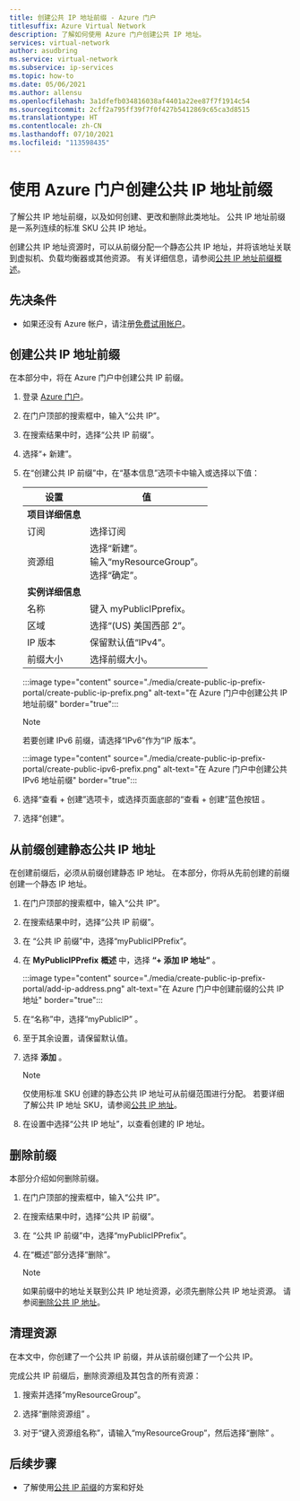 ```yaml
---
title: 创建公共 IP 地址前缀 - Azure 门户
titlesuffix: Azure Virtual Network
description: 了解如何使用 Azure 门户创建公共 IP 地址。
services: virtual-network
author: asudbring
ms.service: virtual-network
ms.subservice: ip-services
ms.topic: how-to
ms.date: 05/06/2021
ms.author: allensu
ms.openlocfilehash: 3a1dfefb034816038af4401a22ee87f7f1914c54
ms.sourcegitcommit: 2cff2a795ff39f7f0f427b5412869c65ca3d8515
ms.translationtype: HT
ms.contentlocale: zh-CN
ms.lasthandoff: 07/10/2021
ms.locfileid: "113598435"
---
```

# <a name="create-a-public-ip-address-prefix-using-the-azure-portal"></a>使用 Azure 门户创建公共 IP 地址前缀

了解公共 IP 地址前缀，以及如何创建、更改和删除此类地址。 公共 IP 地址前缀是一系列连续的标准 SKU 公共 IP 地址。 

创建公共 IP 地址资源时，可以从前缀分配一个静态公共 IP 地址，并将该地址关联到虚拟机、负载均衡器或其他资源。 有关详细信息，请参阅[公共 IP 地址前缀概述](public-ip-address-prefix.md)。

## <a name="prerequisites"></a>先决条件

- 如果还没有 Azure 帐户，请注册[免费试用帐户](https://azure.microsoft.com/free)。

## <a name="create-a-public-ip-address-prefix"></a>创建公共 IP 地址前缀

在本部分中，将在 Azure 门户中创建公共 IP 前缀。

1. 登录 [Azure 门户](https://portal.azure.com)。

2. 在门户顶部的搜索框中，输入“公共 IP”。

3. 在搜索结果中时，选择“公共 IP 前缀”。

4. 选择“+ 新建”。 

5. 在“创建公共 IP 前缀”中，在“基本信息”选项卡中输入或选择以下值： 

    | 设置 | 值 |
    | ------- | ----- |
    | **项目详细信息** |   |
    | 订阅 | 选择订阅 |
    | 资源组 | 选择“新建”。 </br> 输入“myResourceGroup”。 </br> 选择“确定”。 |
    | **实例详细信息** |   |
    | 名称 | 键入 myPublicIPprefix。 |
    | 区域 | 选择“(US) 美国西部 2”。 |
    | IP 版本 | 保留默认值“IPv4”。 |
    | 前缀大小 | 选择前缀大小。 |

    :::image type="content" source="./media/create-public-ip-prefix-portal/create-public-ip-prefix.png" alt-text="在 Azure 门户中创建公共 IP 地址前缀" border="true":::
    
    > [!NOTE]
    >若要创建 IPv6 前缀，请选择“IPv6”作为“IP 版本”。 

     :::image type="content" source="./media/create-public-ip-prefix-portal/create-public-ipv6-prefix.png" alt-text="在 Azure 门户中创建公共 IPv6 地址前缀" border="true":::

6. 选择“查看 + 创建”选项卡，或选择页面底部的“查看 + 创建”蓝色按钮 。

7. 选择“创建”。

## <a name="create-a-static-public-ip-address-from-a-prefix"></a>从前缀创建静态公共 IP 地址
在创建前缀后，必须从前缀创建静态 IP 地址。 在本部分，你将从先前创建的前缀创建一个静态 IP 地址。

1. 在门户顶部的搜索框中，输入“公共 IP”。

2. 在搜索结果中时，选择“公共 IP 前缀”。

3. 在 “公共 IP 前缀”中，选择“myPublicIPPrefix”。 

4. 在 **MyPublicIPPrefix** **概述** 中，选择 **“+ 添加 IP 地址”** 。

    :::image type="content" source="./media/create-public-ip-prefix-portal/add-ip-address.png" alt-text="在 Azure 门户中创建前缀的公共 IP 地址" border="true":::

5. 在“名称”中，选择“myPublicIP” 。 

6. 至于其余设置，请保留默认值。

7. 选择 **添加** 。

    >[!NOTE]
    >仅使用标准 SKU 创建的静态公共 IP 地址可从前缀范围进行分配。 若要详细了解公共 IP 地址 SKU，请参阅[公共 IP 地址](./public-ip-addresses.md#public-ip-addresses)。

8. 在设置中选择“公共 IP 地址”，以查看创建的 IP 地址。 
## <a name="delete-a-prefix"></a>删除前缀

本部分介绍如何删除前缀。

1. 在门户顶部的搜索框中，输入“公共 IP”。

2. 在搜索结果中时，选择“公共 IP 前缀”。

3. 在 “公共 IP 前缀”中，选择“myPublicIPPrefix”。 

4. 在“概述”部分选择“删除”。 

    >[!NOTE]
    >如果前缀中的地址关联到公共 IP 地址资源，必须先删除公共 IP 地址资源。 请参阅[删除公共 IP 地址](virtual-network-public-ip-address.md#view-modify-settings-for-or-delete-a-public-ip-address)。

## <a name="clean-up-resources"></a>清理资源

在本文中，你创建了一个公共 IP 前缀，并从该前缀创建了一个公共 IP。 

完成公共 IP 前缀后，删除资源组及其包含的所有资源：

1. 搜索并选择“myResourceGroup”。

2. 选择“删除资源组”  。

3. 对于“键入资源组名称”，请输入“myResourceGroup”，然后选择“删除” 。
## <a name="next-steps"></a>后续步骤

- 了解使用[公共 IP 前缀](public-ip-address-prefix.md)的方案和好处
